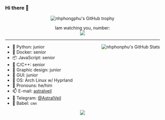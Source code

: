 ### Hi there 👋

<div align="center">
  <img src="https://github-profile-trophy.vercel.app/?username=phongphunguyenhoang&column=-1&theme=tokyonight" alt="nhphongphu's GitHub trophy">
</div>

<p align="center"> 
  Iam watching you, number:<br>
  <img src="https://profile-counter.glitch.me/phongphunguyenhoang/count.svg" />
</p>

<hr>

<img align="right" src="https://github-readme-stats.vercel.app/api?username=phongphunguyenhoang&show_icons=true&theme=tokyonight" alt="nhphonphu's GitHub Stats">


- 🐍 Python: junior
- 🦈 Docker: senior
- 📦 JavaScript: senior
- 👀 C/C++: senior
- 🎨 Graphic design: junior
- 📱 GUI: junior
- 🍥 OS: Arch Linux w/ Hyprland
- 💭 Pronouns: he/him
- 📫 E-mail: [astralveil](mailto:astralveil@gmail.com)
- 💬 Telegram: [@AstralVeil](https://t.me/astralveil)
- 📣 Babel: `cmn`

<div>
  <p align=center>
    <img src="https://github-readme-stats.vercel.app/api/top-langs/?username=phongphunguyenhoang&layout=compact&theme=tokyonight">
  </p>
</div>

